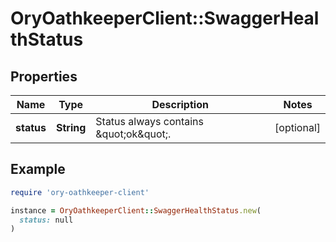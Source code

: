 # OryOathkeeperClient::SwaggerHealthStatus

## Properties

| Name | Type | Description | Notes |
| ---- | ---- | ----------- | ----- |
| **status** | **String** | Status always contains \&quot;ok\&quot;. | [optional] |

## Example

```ruby
require 'ory-oathkeeper-client'

instance = OryOathkeeperClient::SwaggerHealthStatus.new(
  status: null
)
```

